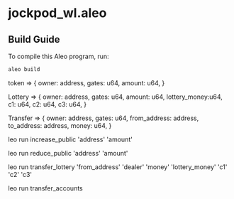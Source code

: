 # jockpod_wl.aleo

## Build Guide

To compile this Aleo program, run:
```bash
aleo build
```

 token => {
    owner: address,
    gates: u64,
    amount: u64,
}

 Lottery   => {
    owner: address,
    gates: u64,
    amount: u64,
    lottery_money:u64,
    c1: u64,
    c2: u64,
    c3: u64,
}

  Transfer  => {
    owner: address,
    gates: u64,
    from_address: address,
    to_address: address,
    money: u64,
}

<!-- 增加筹码 -->
leo run increase_public 'address' 'amount'
<!-- 扣除投注金额 减少筹码 -->
leo run reduce_public 'address' 'amount'
<!-- 校验开奖信息  -->
leo run transfer_lottery 'from_address' 'dealer' 'money' 'lottery_money' 'c1' 'c2' 'c3'
<!-- 完成游戏，进行转账 -->
leo run transfer_accounts
